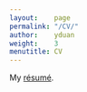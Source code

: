 ```yaml
---
layout:    page
permalink: "/CV/"
author:    yduan
weight:    3
menutitle: CV
---
```


My [résumé](/assets/Duan_resume_full.pdf).
